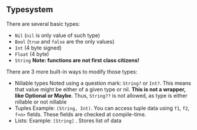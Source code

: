 ## Typesystem
There are several basic types:
* `Nil` (`nil` is only value of such type)
* `Bool` (`true` and `false` are the only values)
* `Int` (4 byte signed)
* `Float` (4 byte)
* `String`
**Note: functions are not first class citizens!**



There are 3 more built-in ways to modify those types:
* Nillable types
  Noted using a question mark: `String?` or `Int?`. This means that
  value might be either of a given type or nil.
  **This is not a wrapper, like Optional<T> or Maybe<T>**. Thus,
  `String??` is not allowed, as type is either nillable or not nillable
* Tuples
  Example: `(String, Int)`. You can access tuple data using `f1`, `f2`, `f<n>` fields.
  These fields are checked at compile-time.
* Lists:
  Example: `[String]` . Stores list of data

  
  